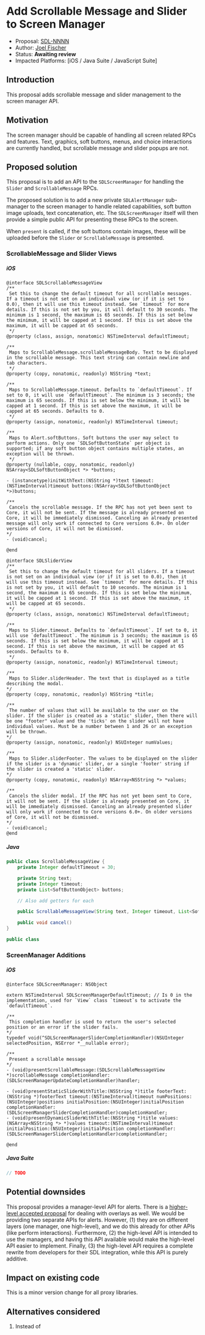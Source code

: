 # Add Scrollable Message and Slider to Screen Manager

* Proposal: [SDL-NNNN](NNNN-screen-manager-scrollable-message-and-slider.md)
* Author: [Joel Fischer](https://github.com/joeljfischer)
* Status: **Awaiting review**
* Impacted Platforms: [iOS / Java Suite / JavaScript Suite]

## Introduction
This proposal adds scrollable message and slider management to the screen manager API.

## Motivation
The screen manager should be capable of handling all screen related RPCs and features. Text, graphics, soft buttons, menus, and choice interactions are currently handled, but scrollable message and slider popups are not.

## Proposed solution
This proposal is to add an API to the `SDLScreenManager` for handling the `Slider` and `ScrollableMessage` RPCs.

The proposed solution is to add a new private `SDLAlertManager` sub-manager to the screen manager to handle related capabilities, soft button image uploads, text concatenation, etc. The `SDLScreenManager` itself will then provide a simple public API for presenting these RPCs to the screen.

When `present` is called, if the soft buttons contain images, these will be uploaded before the `Slider` or `ScrollableMessage` is presented.

### ScrollableMessage and Slider Views
##### iOS
```objc
@interface SDLScrollableMessageView
/**
 Set this to change the default timeout for all scrollable messages. If a timeout is not set on an individual view (or if it is set to 0.0), then it will use this timeout instead. See `timeout` for more details. If this is not set by you, it will default to 30 seconds. The minimum is 1 second, the maximum is 65 seconds. If this is set below the minimum, it will be capped at 1 second. If this is set above the maximum, it will be capped at 65 seconds.
 */
@property (class, assign, nonatomic) NSTimeInterval defaultTimeout;

/**
 Maps to ScrollableMessage.scrollableMessageBody. Text to be displayed in the scrollable message. This text string can contain newline and tab characters.
 */
@property (copy, nonatomic, readonly) NSString *text;

/**
 Maps to ScrollableMessage.timeout. Defaults to `defaultTimeout`. If set to 0, it will use `defaultTimeout`. The minimum is 3 seconds; the maximum is 65 seconds. If this is set below the minimum, it will be capped at 1 second. If this is set above the maximum, it will be capped at 65 seconds. Defaults to 0.
 */
@property (assign, nonatomic, readonly) NSTimeInterval timeout;

/**
 Maps to Alert.softButtons. Soft buttons the user may select to perform actions. Only one `SDLSoftButtonState` per object is supported; if any soft button object contains multiple states, an exception will be thrown.
 */
@property (nullable, copy, nonatomic, readonly) NSArray<SDLSoftButtonObject *> *buttons;

- (instancetype)initWithText:(NSString *)text timeout:(NSTimeInterval)timeout buttons:(NSArray<SDLSoftButtonObject *>)buttons;

/**
 Cancels the scrollable message. If the RPC has not yet been sent to Core, it will not be sent. If the message is already presented on Core, it will be immediately dismissed. Canceling an already presented message will only work if connected to Core versions 6.0+. On older versions of Core, it will not be dismissed.
*/
- (void)cancel;

@end
```

```objc
@interface SDLSliderView
/**
 Set this to change the default timeout for all sliders. If a timeout is not set on an individual view (or if it is set to 0.0), then it will use this timeout instead. See `timeout` for more details. If this is not set by you, it will default to 10 seconds. The minimum is 1 second, the maximum is 65 seconds. If this is set below the minimum, it will be capped at 1 second. If this is set above the maximum, it will be capped at 65 seconds.
 */
@property (class, assign, nonatomic) NSTimeInterval defaultTimeout;

/**
 Maps to Slider.timeout. Defaults to `defaultTimeout`. If set to 0, it will use `defaultTimeout`. The minimum is 3 seconds; the maximum is 65 seconds. If this is set below the minimum, it will be capped at 1 second. If this is set above the maximum, it will be capped at 65 seconds. Defaults to 0.
 */
@property (assign, nonatomic, readonly) NSTimeInterval timeout;

/**
 Maps to Slider.sliderHeader. The text that is displayed as a title describing the modal.
*/
@property (copy, nonatomic, readonly) NSString *title;

/**
 The number of values that will be available to the user on the slider. If the slider is created as a 'static' slider, then there will be one "footer" value and the 'ticks' on the slider will not have individual values. Must be a number between 1 and 26 or an exception will be thrown.
*/
@property (assign, nonatomic, readonly) NSUInteger numValues;

/**
 Maps to Slider.sliderFooter. The values to be displayed on the slider if the slider is a 'dynamic' slider, or a single 'footer' string if the slider is created a 'static' slider.
*/
@property (copy, nonatomic, readonly) NSArray<NSString *> *values;

/**
 Cancels the slider modal. If the RPC has not yet been sent to Core, it will not be sent. If the slider is already presented on Core, it will be immediately dismissed. Canceling an already presented slider will only work if connected to Core versions 6.0+. On older versions of Core, it will not be dismissed.
*/
- (void)cancel;
@end
```

##### Java
```java
public class ScrollableMessageView {
    private Integer defaultTimeout = 30;

    private String text;
    private Integer timeout;
    private List<SoftButtonObject> buttons;

    // Also add getters for each 

    public ScrollableMessageView(String text, Integer timeout, List<SoftButtonObject> buttons)

    public void cancel()
}
```

```java
public class 
```

### ScreenManager Additions
##### iOS
```objc
@interface SDLScreenManager: NSObject

extern NSTimeInterval SDLScreenManagerDefaultTimeout; // Is 0 in the implementation, used for `View` class `timeout`s to activate the `defaultTimeout`.

/**
 This completion handler is used to return the user's selected position or an error if the slider fails. 
*/
typedef void(^SDLScreenManagerSliderCompletionHandler)(NSUInteger selectedPosition, NSError *__nullable error);

/**
 Present a scrollable message
*/
- (void)presentScrollableMessage:(SDLScrollableMessageView *)scrollableMessage completionHandler:(SDLScreenManagerUpdateCompletionHandler)handler;

- (void)presentStaticSliderWithTitle:(NSString *)title footerText:(NSString *)footerText timeout:(NSTimeInterval)timeout numPositions:(NSUInteger)positions initialPosition:(NSUInteger)initialPosition completionHandler:(SDLScreenManagerSliderCompletionHandler)completionHandler;
- (void)presentDynamicSliderWithTitle:(NSString *)title values:(NSArray<NSString *> *)values timeout:(NSTimeInterval)timeout initialPosition:(NSUInteger)initialPosition completionHandler:(SDLScreenManagerSliderCompletionHandler)completionHandler;

@end
```

##### Java Suite
```java
// TODO
```

## Potential downsides
This proposal provides a manager-level API for alerts. There is a [higher-level accepted proposal](https://github.com/smartdevicelink/sdl_evolution/blob/master/proposals/0201-high-level-interface-overlay-controllers.md) for dealing with overlays as well. We would be providing two separate APIs for alerts. However, (1) they are on different layers (one manager, one high-level), and we do this already for other APIs (like perform interactions). Furthermore, (2) the high-level API is intended to use the managers, and having this API available would make the high-level API easier to implement. Finally, (3) the high-level API requires a complete rewrite from developers for their SDL integration, while this API is purely additive.

## Impact on existing code
This is a minor version change for all proxy libraries.

## Alternatives considered
1. Instead of 
